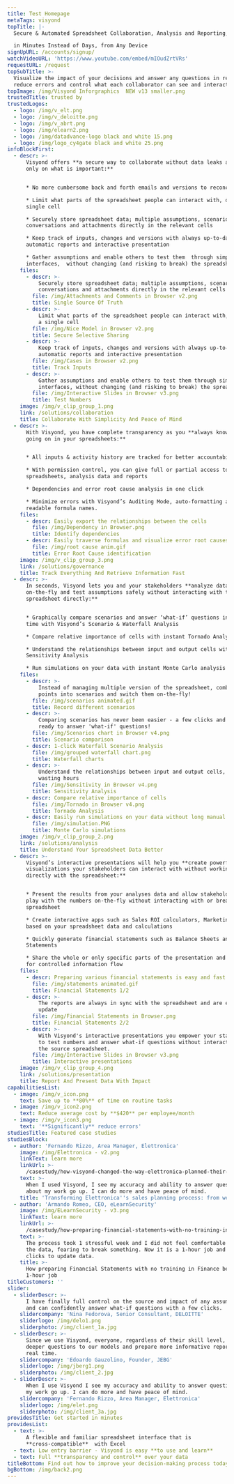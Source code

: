 ```yaml
---
title: Test Homepage
metaTags: visyond
topTitle: |-
  Secure & Automated Spreadsheet Collaboration, Analysis and Reporting, 

  in Minutes Instead of Days, from Any Device
signUpURL: /accounts/signup/
watchVideoURL: 'https://www.youtube.com/embed/mIOudZrtVRs'
requestURL: /request
topSubTitle: >-
  Visualize the impact of your decisions and answer any questions in real time,
  reduce errors and control what each collaborator can see and interact with
topImage: /img/Visyond Inforgraphics  NEW v13 smaller.png
trustedTitle: trusted by
trustedLogos:
  - logo: /img/v_elt.png
  - logo: /img/v_deloitte.png
  - logo: /img/v_abrt.png
  - logo: /img/elearn2.png
  - logo: /img/datadvance-logo black and white 15.png
  - logo: /img/logo_cy4gate black and white 25.png
infoBlockFirst:
  - descr: >-
      Visyond offers **a secure way to collaborate without data leaks and focus
      only on what is important:**


      * No more cumbersome back and forth emails and versions to reconcile

      * Limit what parts of the spreadsheet people can interact with, down to a
      single cell

      * Securely store spreadsheet data; multiple assumptions, scenarios,
      conversations and attachments directly in the relevant cells

      * Keep track of inputs, changes and versions with always up-to-date
      automatic reports and interactive presentation

      * Gather assumptions and enable others to test them  through simple
      interfaces,  without changing (and risking to break) the spreadsheet
    files:
      - descr: >-
          Securely store spreadsheet data; multiple assumptions, scenarios,
          conversations and attachments directly in the relevant cells
        file: /img/Attachments and Comments in Browser v2.png
        title: Single Source Of Truth
      - descr: >-
          Limit what parts of the spreadsheet people can interact with, down to
          a single cell
        file: /img/Nice Model in Browser v2.png
        title: Secure Selective Sharing
      - descr: >-
          Keep track of inputs, changes and versions with always up-to-date
          automatic reports and interactive presentation
        file: /img/Cases in Browser v2.png
        title: Track Inputs
      - descr: >-
          Gather assumptions and enable others to test them through simple
          interfaces, without changing (and risking to break) the spreadsheet
        file: /img/Interactive Slides in Browser v3.png
        title: Test Numbers
    image: /img/v_clip_group_1.png
    link: /solutions/collaboration
    title: Collaborate With Simplicity And Peace of Mind
  - descr: >-
      With Visyond, you have complete transparency as you **always know what is
      going on in your spreadsheets:** 


      * All inputs & activity history are tracked for better accountability

      * With permission control, you can give full or partial access to
      spreadsheets, analysis data and reports 

      * Dependencies and error root cause analysis in one click

      * Minimize errors with Visyond’s Auditing Mode, auto-formatting and
      readable formula names.
    files:
      - descr: Easily export the relationships between the cells
        file: /img/Dependency in Browser.png
        title: Identify dependencies
      - descr: Easily traverse formulas and visualize error root causes.
        file: /img/root cause anim.gif
        title: Error Root Cause identification
    image: /img/v_clip_group_3.png
    link: /solutions/governance
    title: Track Everything And Retrieve Information Fast
  - descr: >-
      In seconds, Visyond lets you and your stakeholders **analyze data
      on-the-fly and test assumptions safely without interacting with the
      spreadsheet directly:**


      * Graphically compare scenarios and answer ‘what-if’ questions in real
      time with Visyond’s Scenario & Waterfall Analysis

      * Compare relative importance of cells with instant Tornado Analysis

      * Understand the relationships between input and output cells with instant
      Sensitivity Analysis

      * Run simulations on your data with instant Monte Carlo analysis
    files:
      - descr: >-
          Instead of managing multiple version of the spreadsheet, combine data
          points into scenarios and switch them on-the-fly!
        file: /img/scenarios animated.gif
        title: Record different scenarios
      - descr: >-
          Comparing scenarios has never been easier - a few clicks and you are
          ready to answer 'what-if' questions!
        file: /img/Scenarios chart in Browser v4.png
        title: Scenario comparison
      - descr: 1-click Waterfall Scenario Analysis
        file: /img/grouped waterfall chart.png
        title: Waterfall charts
      - descr: >-
          Understand the relationships between input and output cells, without
          wasting hours
        file: /img/Sensitivity in Browser v4.png
        title: Sensitivity Analysis
      - descr: Compare relative importance of cells
        file: /img/Tornado in Browser v4.png
        title: Tornado Analysis
      - descr: Easily run simulations on your data without long manual setups
        file: /img/simulation.PNG
        title: Monte Carlo simulations
    image: /img/v_clip_group_2.png
    link: /solutions/analysis
    title: Understand Your Spreadsheet Data Better
  - descr: >-
      Visyond’s interactive presentations will help you **create powerful
      visualizations your stakeholders can interact with without working
      directly with the spreadsheet:**


      * Present the results from your analyses data and allow stakeholders to
      play with the numbers on-the-fly without interacting with or breaking the
      spreadsheet

      * Create interactive apps such as Sales ROI calculators, Marketing KPIs
      based on your spreadsheet data and calculations

      * Quickly generate financial statements such as Balance Sheets and Income
      Statements 

      * Share the whole or only specific parts of the presentation and report
      for controlled information flow
    files:
      - descr: Preparing various financial statements is easy and fast with Visyond
        file: /img/statements animated.gif
        title: Financial Statements 1/2
      - descr: >-
          The reports are always in sync with the spreadsheet and are easy to
          update
        file: /img/Financial Statements in Browser.png
        title: Financial Statements 2/2
      - descr: >-
          With Visyond's interactive presentations you empower your stakeholders
          to test numbers and answer what-if questions without interacting with
          the source spreadsheet.
        file: /img/Interactive Slides in Browser v3.png
        title: Interactive presentations
    image: /img/v_clip_group_4.png
    link: /solutions/presentation
    title: Report And Present Data With Impact
capabilitiesList:
  - image: /img/v_icon.png
    text: Save up to **80%** of time on routine tasks
  - image: /img/v_icon2.png
    text: Reduce average cost by **$420** per employee/month
  - image: /img/v_icon3.png
    text: '**Significantly** reduce errors'
studiesTitle: Featured case studies
studiesBlock:
  - author: 'Fernando Rizzo, Area Manager, Elettronica'
    image: /img/Elettronica - v2.png
    linkText: learn more
    linkUrl: >-
      /casestudy/how-visyond-changed-the-way-elettronica-planned-their-sales-and-shortened-the-process-from-weeks-to-hours/
    text: >-
      When I used Visyond, I see my accuracy and ability to answer questions
      about my work go up. I can do more and have peace of mind.
    title: 'Transforming Elettronica''s sales planning process: from weeks to hours'
  - author: 'Armando Romeo, CEO, eLearnSecurity'
    image: /img/ELearnSecurity - v3.png
    linkText: learn more
    linkUrl: >-
      /casestudy/how-preparing-financial-statements-with-no-training-in-finance-became-a-1-hour-job/
    text: >-
      The process took 1 stressful week and I did not feel comfortable to update
      the data, fearing to break something. Now it is a 1-hour job and a few
      clicks to update data.
    title: >-
      How preparing Financial Statements with no training in Finance became a
      1-hour job
titleCustomers: ''
slider:
  - sliderDescr: >-
      I have finally full control on the source and impact of any assumptions,
      and can confidently answer what-if questions with a few clicks.
    slidercompany: 'Nina Fedorova, Senior Consultant, DELOITTE'
    sliderlogo: /img/delo1.png
    sliderphoto: /img/client_1a.jpg
  - sliderDescr: >-
      Since we use Visyond, everyone, regardless of their skill level, can ask
      deeper questions to our models and prepare more informative reports in
      real time.
    slidercompany: 'Edoardo Gauzolino, Founder, JEBG'
    sliderlogo: /img/jberg1.png
    sliderphoto: /img/client_2.jpg
  - sliderDescr: >-
      When I use Visyond I see my accuracy and ability to answer questions about
      my work go up. I can do more and have peace of mind.
    slidercompany: 'Fernando Rizzo, Area Manager, Elettronica'
    sliderlogo: /img/elet.png
    sliderphoto: /img/client_3a.jpg
providesTitle: Get started in minutes
providesList:
  - text: >-
      A flexible and familiar spreadsheet interface that is
      **cross-compatible**  with Excel
  - text: Low entry barrier - Visyond is easy **to use and learn**
  - text: Full **transparency and control** over your data
titleBottom: Find out how to improve your decision-making process today
bgBottom: /img/back2.png
---
```


